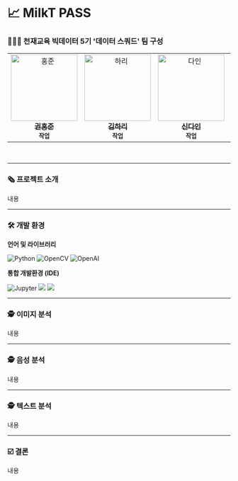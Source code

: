 # 📈 MilkT PASS

### **🧑‍🤝‍🧑 천재교육 빅데이터 5기 '데이터 스쿼드' 팀 구성**
<center>
<table>
  <tr>
    <td align="center">
      <a href="https://github.com/k-3730">
        <img src="https://github.com/k-3730.png" width="150px;" alt="홍준"/><br />
        <sub><b style="font-size: larger;">권홍준</b></sub>
      </a>
      <br />
      <sub><b>작업</b></sub>
    </td>
    <td align="center">
      <a href="https://github.com/hariqueen">
        <img src="https://github.com/hariqueen.png" width="150px;" alt="하리"/><br />
        <sub><b style="font-size: larger;">김하리</b></sub>
      </a>
      <br />
      <sub><b>작업</b></sub>
    </td>
    <td align="center">
      <a href="https://github.com/daini0i">
        <img src="https://github.com/daini0i.png" width="150px;" alt="다인"/><br />
        <sub><b style="font-size: larger;">신다인</b></sub>
      </a>
      <br />
      <sub><b>작업</b></sub>
    </td>
    <td align="center">
      <a href="https://github.com/surplus96">
        <img src="https://github.com/surplus96.png" width="150px;" alt="태영"/><br />
        <sub><b style="font-size: larger;">최태영</b></sub>
      </a>
      <br />
      <sub><b>작업</b></sub>
    </td>
  </tr>
</table>
</center>
<br/>

---

### **🗞️ 프로젝트 소개**
내용

---

### **🛠 개발 환경**
**언어 및 라이브러리**

<img alt="Python" src ="https://img.shields.io/badge/Python-3776AB.svg?&style=for-the-badge&logo=Python&logoColor=white"/> <img alt="OpenCV" src ="https://img.shields.io/badge/OpenCV-5C3EE8.svg?&style=for-the-badge&logo=OpenCV&logoColor=white"/> <img alt="OpenAI" src ="https://img.shields.io/badge/OpenAI-412991.svg?&style=for-the-badge&logo=OpenAI&logoColor=white"/>

**통합 개발환경 (IDE)**

<img alt="Jupyter" src ="https://img.shields.io/badge/Jupyter-F37626.svg?&style=for-the-badge&logo=Jupyter&logoColor=white"/> <img src="https://img.shields.io/badge/Visual Studio Code-007ACC?style=flat-square&logo=Visual Studio Code&logoColor=white"/> <img src="https://img.shields.io/badge/Google Colab-F9AB00?style=flat-square&logo=Google Colab&logoColor=white"/>

---

### **🕵️ 이미지 분석**
내용

---

### **🕵️ 음성 분석**
내용

---

### **🕵️ 텍스트 분석**
내용

---

### **☑️ 결론**
내용


